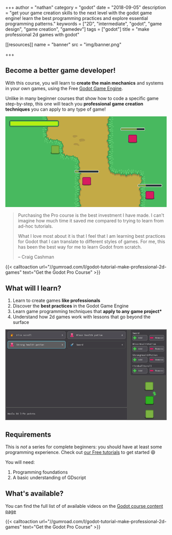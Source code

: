 +++
author = "nathan"
category = "godot"
date = "2018-09-05"
description = "get your game creation skills to the next level with the godot game engine! learn the best programming practices and explore essential programming patterns."
keywords = ["2D", "intermediate", "godot", "game design", "game creation", "gamedev"]
tags = ["godot"]
title = "make professional 2d games with godot"

[[resources]]
  name = "banner"
  src = "img/banner.png"

+++

## Become a better game developer!

With this course, you will learn to **create the main mechanics** and systems in your own games, using the Free [Godot Game Engine](//godotengine.org/).

Unlike in many beginner courses that show how to code a specific game step-by-step, this one will teach you **professional game creation techniques** you can apply to any type of game!

![Player GUI screenshot](content/chapter-07-ui-series-screen.png)

> Purchasing the Pro course is the best investment I have made. I can't imagine how much time it saved me compared to trying to learn from ad-hoc tutorials.
>
> What I love most about it is that I feel that I am learning best practices for Godot that I can translate to different styles of games. For me, this has been the best way for me to learn Godot from scratch.
>
> – Craig Cashman

{{< calltoaction url="//gumroad.com/l/godot-tutorial-make-professional-2d-games" text="Get the Godot Pro Course" >}}

## What will I learn?

1. Learn to create games **like professionals**
1. Discover the **best practices** in the Godot Game Engine
1. Learn game programming techniques that **apply to any game project\***
1. Understand how 2d games work with lessons that go beyond the surface

![Inventory demo screenshot](content/chapter-09-inventory-demo.png)

## Requirements

This is _not_ a series for complete beginners: you should have at least some programming experience. Check out [our Free tutorials](//youtube.com/c/gdquest) to get started 😄

You will need:

1. Programming foundations
1. A basic understanding of GDscript

## What's available?

You can find the full list of of available videos on the [Godot course content page](content)

{{< calltoaction url="//gumroad.com/l/godot-tutorial-make-professional-2d-games" text="Get the Godot Pro Course" >}}
